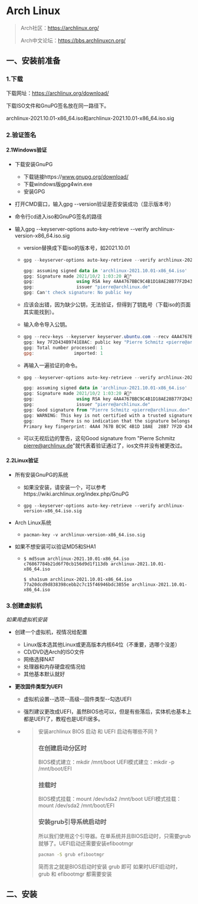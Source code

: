 # Arch Linux

> Arch社区：https://archlinux.org/
>
> Arch中文论坛：https://bbs.archlinuxcn.org/

## 一、安装前准备

### 1.下载

下载网址：https://archlinux.org/download/

下载ISO文件和GnuPG签名放在同一路径下。

archlinux-2021.10.01-x86_64.iso和archlinux-2021.10.01-x86_64.iso.sig

### 2.验证签名

#### 2.1Windows验证

- 下载安装GnuPG
  - 下载链接https://www.gnupg.org/download/
  - 下载windows版gpg4win.exe
  - 安装GPG

- 打开CMD窗口，输入gpg --version验证是否安装成功（显示版本号）

- 命令行cd进入iso和GnuPG签名的路径

- 输入gpg --keyserver-options auto-key-retrieve --verify archlinux-version-x86_64.iso.sig

  - version替换成下载iso的版本号，如2021.10.01

  - ```powershell
    gpg --keyserver-options auto-key-retrieve --verify archlinux-2021.10.01-x86_64.iso.sig
    
    gpg: assuming signed data in 'archlinux-2021.10.01-x86_64.iso'
    gpg: Signature made 2021/10/2 1:03:20 й׼ʱ
    gpg:                using RSA key 4AA4767BBC9C4B1D18AE28B77F2D434B9741E8AC
    gpg:                issuer "pierre@archlinux.de"
    gpg: Can't check signature: No public key
    ```

  - 应该会出错，因为缺少公钥，无法验证，但得到了钥匙号（下载iso的页面其实能找到）。

  - 输入命令导入公钥。

  - ```powershell
    gpg --recv-keys --keyserver keyserver.ubuntu.com --recv 4AA4767BBC9C4B1D18AE28B77F2D434B9741E8AC
    gpg: key 7F2D434B9741E8AC: public key "Pierre Schmitz <pierre@archlinux.de>" imported
    gpg: Total number processed: 1
    gpg:               imported: 1
    ```

  - 再输入一遍验证的命令。

  - ```powershell
    gpg --keyserver-options auto-key-retrieve --verify archlinux-2021.10.01-x86_64.iso.sig
    
    gpg: assuming signed data in 'archlinux-2021.10.01-x86_64.iso'
    gpg: Signature made 2021/10/2 1:03:20 й׼ʱ
    gpg:                using RSA key 4AA4767BBC9C4B1D18AE28B77F2D434B9741E8AC
    gpg:                issuer "pierre@archlinux.de"
    gpg: Good signature from "Pierre Schmitz <pierre@archlinux.de>" [unknown]
    gpg: WARNING: This key is not certified with a trusted signature!
    gpg:          There is no indication that the signature belongs to the owner.
    Primary key fingerprint: 4AA4 767B BC9C 4B1D 18AE  28B7 7F2D 434B 9741 E8AC
    ```

  - 可以无视后边的警告，这句Good signature from "Pierre Schmitz <pierre@archlinux.de>"就代表着验证通过了，ios文件并没有被更改过。

#### 2.2Linux验证

- 所有安装GnuPG的系统

  - 如果没安装，请安装一个，可以参考https://wiki.archlinux.org/index.php/GnuPG

  - ```shell
    gpg --keyserver-options auto-key-retrieve --verify archlinux-version-x86_64.iso.sig
    ```

- Arch Linux系统

  - ```shell
    pacman-key -v archlinux-version-x86_64.iso.sig
    ```

- 如果不想安装可以验证MD5和SHA1

  - ```shell
    $ md5sum archlinux-2021.10.01-x86_64.iso
    c76867784b21d6f70cb156d9d1f113db archlinux-2021.10.01-x86_64.iso
    
    $ sha1sum archlinux-2021.10.01-x86_64.iso
    77a20dcd9d838398cebb2c7c15f46946bdc3855e archlinux-2021.10.01-x86_64.iso
    ```

### 3.创建虚拟机

*如果用虚拟机安装*

- 创建一个虚拟机，视情况给配置

  - Linux版本选其他Linux或更高版本内核64位（不重要，选哪个没差）
  - CD/DVD选Arch的ISO文件
  - 网络选择NAT
  - 处理器和内存硬盘视情况给
  - 其他基本默认就好

- **更改固件类型为UEFI**

  - 虚拟机设置--选项--高级--固件类型--勾选UEFI

  - 强烈建议更改成UEFI，虽然BIOS也可以，但是有些落后，实体机也基本上都是UEFI了，教程也是UEFI居多。

  - > 安装archlinux BIOS 启动 和 UEFI 启动有哪些不同 ?
    >
    > ### 在创建启动分区时
    >
    > BIOS模式建立：mkdir /mnt/boot
    > UEFI模式建立：mkdir -p /mnt/boot/EFI
    >
    > ### 挂载时
    >
    > BIOS模式挂载：mount /dev/sda2 /mnt/boot
    > UEFI模式挂载：mount /dev/sda2 /mnt/boot/EFI
    >
    > ### 安装grub引导系统启动时
    >
    > 所以我们使用这个引导器。在单系统并且BIOS启动时，只需要grub就够了。UEFI启动还需要安装efibootmgr
    >
    > ```sh
    > pacman -S grub efibootmgr
    > ```
    >
    > 简而言之就是BIOS启动时安装 grub 即可
    > 如果时UEFI启动时，grub 和 efibootmgr 都需要安装

## 二、安装

